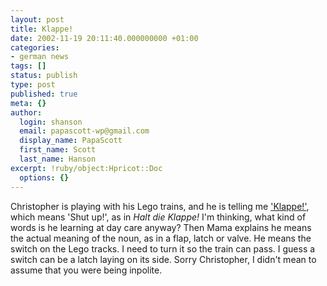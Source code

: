 ```yaml
---
layout: post
title: Klappe!
date: 2002-11-19 20:11:40.000000000 +01:00
categories:
- german news
tags: []
status: publish
type: post
published: true
meta: {}
author:
  login: shanson
  email: papascott-wp@gmail.com
  display_name: PapaScott
  first_name: Scott
  last_name: Hanson
excerpt: !ruby/object:Hpricot::Doc
  options: {}
---
```

<p>Christopher is playing with his Lego trains, and he is telling me <a href="http://dict.leo.org/?search=klappe">'Klappe!'</a>, which means 'Shut up!', as in <em>Halt die Klappe!</em>  I'm thinking, what kind of words is he learning at day care anyway? Then Mama explains he means the actual meaning of the noun, as in a flap, latch or valve. He means the switch on the Lego tracks. I need to turn it so the train can pass. I guess a switch can be a latch laying on its side. Sorry Christopher, I didn't mean to assume that you were being inpolite.</p>
